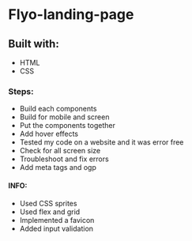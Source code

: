 # Flyo-landing-page

## Built with:
- HTML
- CSS

### Steps:
- Build each components
- Build for mobile and screen
- Put the components together
- Add hover effects
- Tested my code on a website and it was error free
- Check for all screen size
- Troubleshoot and fix errors
- Add meta tags and ogp

#### INFO:
- Used CSS sprites
- Used flex and grid
- Implemented a favicon
- Added input validation